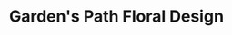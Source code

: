 ---
title: "Garden's Path Floral Design"
url: /toronto/gardens-path-floral-design/
shop: florist
---